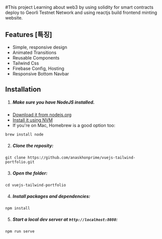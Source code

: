 #This project Learning about web3 by using solidity for smart contracts deploy to Georli Testnet Network and using reactjs build frontend minting website.

## Features [특징]

-   Simple, responsive design
-   Animated Transitions
-   Reusable Components
-   Tailwind Css
-   Firebase Config, Hosting
-   Responsive Bottom Navbar


## Installation

1. ##### Make sure you have NodeJS installed.

-   [Download it from nodejs.org](https://nodejs.org)
-   [Install it using NVM ](https://github.com/nvm-sh/nvm)
-   If you're on Mac, Homebrew is a good option too:

```
brew install node
```

2. ##### Clone the reposity:

```
git clone https://github.com/anaskhonprime/vuejs-tailwind-portfolio.git
```

3. ##### Open the folder:

```
cd vuejs-tailwind-portfolio
```

4. ##### Install packages and dependencies:

```
npm install
```

5. ##### Start a local dev server at `http://localhost:8080`:

```
npm run serve
```